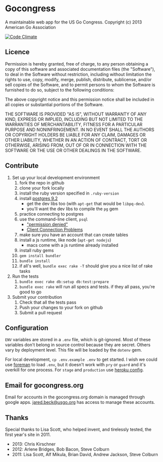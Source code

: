 Gocongress
==========

A maintainable web app for the US Go Congress.
Copyright (c) 2013 American Go Association

[![Code Climate](https://codeclimate.com/github/usgo/gocongress.png)](https://codeclimate.com/github/usgo/gocongress)

Licence
-------

Permission is hereby granted, free of charge, to any person obtaining
a copy of this software and associated documentation files (the
"Software"), to deal in the Software without restriction, including
without limitation the rights to use, copy, modify, merge, publish,
distribute, sublicense, and/or sell copies of the Software, and to
permit persons to whom the Software is furnished to do so, subject to
the following conditions:

The above copyright notice and this permission notice shall be
included in all copies or substantial portions of the Software.

THE SOFTWARE IS PROVIDED "AS IS", WITHOUT WARRANTY OF ANY KIND,
EXPRESS OR IMPLIED, INCLUDING BUT NOT LIMITED TO THE WARRANTIES OF
MERCHANTABILITY, FITNESS FOR A PARTICULAR PURPOSE AND
NONINFRINGEMENT. IN NO EVENT SHALL THE AUTHORS OR COPYRIGHT HOLDERS BE
LIABLE FOR ANY CLAIM, DAMAGES OR OTHER LIABILITY, WHETHER IN AN ACTION
OF CONTRACT, TORT OR OTHERWISE, ARISING FROM, OUT OF OR IN CONNECTION
WITH THE SOFTWARE OR THE USE OR OTHER DEALINGS IN THE SOFTWARE.

Contribute
----------

1. Set up your local development environment
    1. fork the repo in github
    1. clone your fork locally
    1. install the ruby version specified in `.ruby-version`
    1. install [postgres 9.2][5]
        - get the dev libs too (with `apt-get` that would be `libpq-dev`).
        - you'll want the dev libs to compile the `pg` gem
    1. practice connecting to postgres
      1. use the command-line client, `psql`
          - ["permission denied"][3]
          - [Client Connection Problems][4]
      1. make sure you have an account that can create tables
    1. install a js runtime, like node (`apt-get nodejs`)
        - macs come with a js runtime already installed
    1. install ruby gems
      1. `gem install bundler`
      1. `bundle install`
    1. if all's well, `bundle exec rake -T` should give you a nice
       list of rake tasks
1. Run the tests
    1. `bundle exec rake db:setup db:test:prepare`
    1. `bundle exec rake` will run all specs and tests.  if they
       all pass, you're good to go
1. Submit your contribution
    1. Check that all the tests pass
    1. Push your changes to your fork on github
    1. Submit a pull request

Configuration
-------------

`ENV` variables are stored in a `.env` file, which is git-ignored.
Most of these variables don't belong in source control because they
are secret.  Others vary by deployment level.  This file will be
loaded by the `dotenv` gem.

For local development, `cp .env.example .env` to get started.  I wish
we could use [foreman][1] to load `.env`, but it doesn't work with
`pry` or `guard` and it's overkill for one process.  For `stage` and
`production` use [heroku config][2].

Email for gocongress.org
------------------------

Email for accounts in the gocongress.org domain is managed through
google apps. jared.beck@usgo.org has access to manage these accounts.

Thanks
------

Special thanks to Lisa Scott, who helped invent, and tirelessly
tested, the first year's site in 2011.

* 2013: Chris Kirschner
* 2012: Arlene Bridges, Bob Bacon, Steve Colburn
* 2011: Lisa Scott, Alf Mikula, Brian David, Andrew Jackson, Steve Colburn

[1]: http://blog.daviddollar.org/2011/05/06/introducing-foreman.html
[2]: https://devcenter.heroku.com/articles/config-vars
[3]: http://bit.ly/YJFlPQ
[4]: http://bit.ly/YJF4fK
[5]: http://www.postgresql.org/docs/9.2/interactive/
